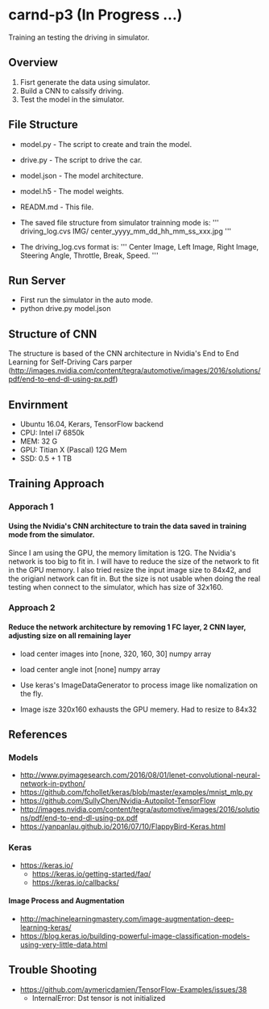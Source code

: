 # carnd-p3 (In Progress ...)
Training an testing the driving in simulator.

## Overview
 1. Fisrt generate the data using simulator.
 2. Build a CNN to calssify driving.
 3. Test the model in the simulator.
 
## File Structure
 * model.py - The script to create and train the model.
 * drive.py - The script to drive the car.
 * model.json - The model architecture.
 * model.h5 - The model weights.
 * READM.md - This file.
 * The saved file structure from simulator trainning mode is:
'''
 driving_log.cvs
 IMG/
   center_yyyy_mm_dd_hh_mm_ss_xxx.jpg
'''

 * The driving_log.cvs format is:
'''
Center Image, Left Image, Right Image, Steering Angle, Throttle, Break, Speed.
'''

## Run Server
 * First run the simulator in the auto mode.
 * python drive.py model.json

## Structure of CNN
The structure is based of the CNN architecture in Nvidia's End to End Learning for Self-Driving Cars parper (http://images.nvidia.com/content/tegra/automotive/images/2016/solutions/pdf/end-to-end-dl-using-px.pdf)


## Envirnment
* Ubuntu 16.04, Kerars, TensorFlow backend
* CPU: Intel i7 6850k
* MEM: 32 G
* GPU: Titian X (Pascal) 12G Mem
* SSD: 0.5 + 1 TB

## Training Approach
### Apporach 1
#### Using the Nvidia's CNN architecture to train the data saved in training mode from the simulator.
Since I am using the GPU, the memory limitation is 12G. The Nvidia's network is too big to fit in. I will have to reduce the size of the network to fit in the GPU memory. I also tried resize the input image size to 84x42, and the origianl network can fit in. But the size is not usable when doing the real testing when connect to the simulator, which has size of 32x160.

### Approach 2
#### Reduce the network architecture by removing 1 FC layer, 2 CNN layer, adjusting size on all remaining layer



* load center images into [none, 320, 160, 30] numpy array
* load center angle inot [none] numpy array
* Use keras's ImageDataGenerator to process image like nomalization on the fly. 

* Image isze 320x160 exhausts the GPU memery. Had to resize to 84x32


## References
### Models
* http://www.pyimagesearch.com/2016/08/01/lenet-convolutional-neural-network-in-python/
* https://github.com/fchollet/keras/blob/master/examples/mnist_mlp.py
* https://github.com/SullyChen/Nvidia-Autopilot-TensorFlow
* http://images.nvidia.com/content/tegra/automotive/images/2016/solutions/pdf/end-to-end-dl-using-px.pdf
* https://yanpanlau.github.io/2016/07/10/FlappyBird-Keras.html

### Keras
* https://keras.io/
  * https://keras.io/getting-started/faq/
  * https://keras.io/callbacks/

#### Image Process and Augmentation 
* http://machinelearningmastery.com/image-augmentation-deep-learning-keras/
* https://blog.keras.io/building-powerful-image-classification-models-using-very-little-data.html

## Trouble Shooting
* https://github.com/aymericdamien/TensorFlow-Examples/issues/38
  * InternalError: Dst tensor is not initialized
